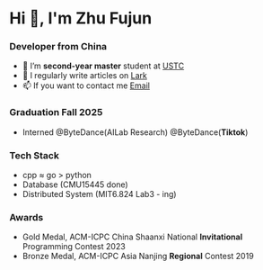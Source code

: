 # Hi 👋, I'm Zhu Fujun

### Developer from China
* 🔭 I’m **second-year master** student at [USTC](https://ustc.edu.cn/)
* 📝 I regularly write articles on [Lark](https://weql74998q.feishu.cn/drive/folder/HRaIfywpllfmNFdnwHxcZactnOc?from=space_personal_filelist)
* 📫 If you want to contact me [Email](mailto:1198581811@qq.com)

### Graduation Fall 2025
* Interned @ByteDance(AILab Research) @ByteDance(**Tiktok**)

### Tech Stack
* cpp ≈ go > python
* Database (CMU15445 done)
* Distributed System (MIT6.824 Lab3 - ing)

### Awards
* Gold Medal, ACM-ICPC China Shaanxi National **Invitational** Programming Contest 2023
* Bronze Medal, ACM-ICPC Asia Nanjing **Regional** Contest 2019
